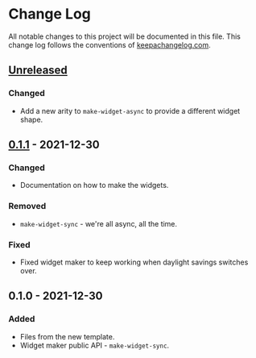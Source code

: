 # Change Log
All notable changes to this project will be documented in this file. This change log follows the conventions of [keepachangelog.com](http://keepachangelog.com/).

## [Unreleased]
### Changed
- Add a new arity to `make-widget-async` to provide a different widget shape.

## [0.1.1] - 2021-12-30
### Changed
- Documentation on how to make the widgets.

### Removed
- `make-widget-sync` - we're all async, all the time.

### Fixed
- Fixed widget maker to keep working when daylight savings switches over.

## 0.1.0 - 2021-12-30
### Added
- Files from the new template.
- Widget maker public API - `make-widget-sync`.

[Unreleased]: https://sourcehost.site/your-name/pedestal-with-component/compare/0.1.1...HEAD
[0.1.1]: https://sourcehost.site/your-name/pedestal-with-component/compare/0.1.0...0.1.1
